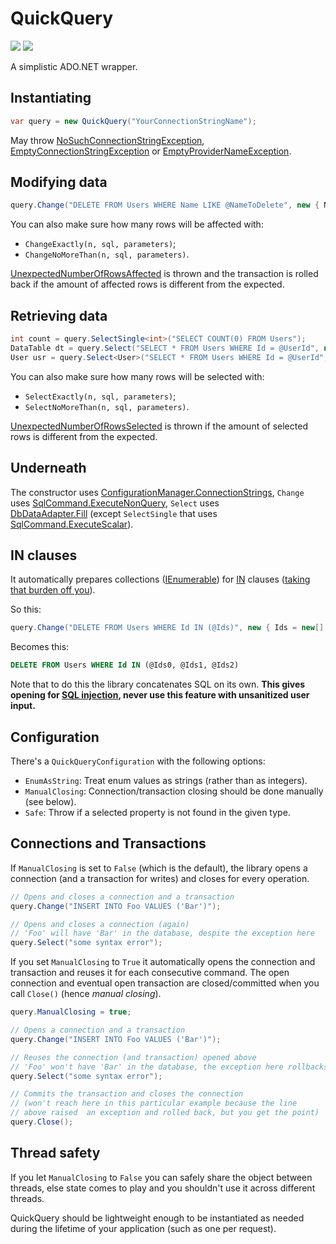 # QuickQuery

[![][build-img]][build]
[![][nuget-img]][nuget]

A simplistic ADO.NET wrapper.

## Instantiating

```cs
var query = new QuickQuery("YourConnectionStringName");
```

May throw [NoSuchConnectionStringException], [EmptyConnectionStringException] or [EmptyProviderNameException].

## Modifying data

```cs
query.Change("DELETE FROM Users WHERE Name LIKE @NameToDelete", new { NameToDelete = "John" });
```

You can also make sure how many rows will be affected with:

* `ChangeExactly(n, sql, parameters)`;
* `ChangeNoMoreThan(n, sql, parameters)`.

[UnexpectedNumberOfRowsAffected] is thrown and the transaction is rolled back if the amount of affected rows is
different from the expected.

## Retrieving data

```cs
int count = query.SelectSingle<int>("SELECT COUNT(0) FROM Users");
DataTable dt = query.Select("SELECT * FROM Users WHERE Id = @UserId", new { UserId = 1 });
User usr = query.Select<User>("SELECT * FROM Users WHERE Id = @UserId", new { UserId = 1337 });
```

You can also make sure how many rows will be selected with:

* `SelectExactly(n, sql, parameters)`;
* `SelectNoMoreThan(n, sql, parameters)`.

[UnexpectedNumberOfRowsSelected] is thrown if the amount of selected rows is different from the expected.

## Underneath

The constructor uses [ConfigurationManager.ConnectionStrings], `Change` uses [SqlCommand.ExecuteNonQuery], `Select` uses
[DbDataAdapter.Fill]&nbsp;(except `SelectSingle` that uses [SqlCommand.ExecuteScalar]).

## IN clauses

It automatically prepares collections ([IEnumerable]) for [IN] clauses ([taking that burden off you][so]).

So this:

```cs
query.Change("DELETE FROM Users WHERE Id IN (@Ids)", new { Ids = new[] { 1, 123, 44 } });
```

Becomes this:

```sql
DELETE FROM Users WHERE Id IN (@Ids0, @Ids1, @Ids2)
```

Note that to do this the library concatenates SQL on its own.
**This gives opening for [SQL injection], never use this feature with unsanitized user input.**

## Configuration

There's a `QuickQueryConfiguration` with the following options:

* `EnumAsString`: Treat enum values as strings (rather than as integers).
* `ManualClosing`: Connection/transaction closing should be done manually (see below).
* `Safe`: Throw if a selected property is not found in the given type.

## Connections and Transactions

If `ManualClosing` is set to `False` (which is the default), the library opens a connection (and a transaction for
writes) and closes for every operation.

```cs
// Opens and closes a connection and a transaction
query.Change("INSERT INTO Foo VALUES ('Bar')");

// Opens and closes a connection (again)
// 'Foo' will have 'Bar' in the database, despite the exception here
query.Select("some syntax error");
```

If you set `ManualClosing` to `True` it automatically opens the connection and transaction and reuses it for each
consecutive command.
The open connection and eventual open transaction are closed/committed when you call `Close()` (hence *manual closing*).

```cs
query.ManualClosing = true;

// Opens a connection and a transaction
query.Change("INSERT INTO Foo VALUES ('Bar')");

// Reuses the connection (and transaction) opened above
// 'Foo' won't have 'Bar' in the database, the exception here rollbacks the transaction
query.Select("some syntax error");

// Commits the transaction and closes the connection
// (won't reach here in this particular example because the line
// above raised  an exception and rolled back, but you get the point)
query.Close();
```

## Thread safety

If you let `ManualClosing` to `False` you can safely share the object between threads, else state comes to play and you
shouldn't use it across different threads.

QuickQuery should be lightweight enough to be instantiated as needed during the lifetime of your application (such as
one per request).

[build]:                                  https://ci.appveyor.com/project/TallesL/QuickQuery
[build-img]:                              https://ci.appveyor.com/api/projects/status/github/tallesl/QuickQuery
[nuget]:                                  http://badge.fury.io/nu/QuickQuery
[nuget-img]:                              https://badge.fury.io/nu/QuickQuery.png
[NoSuchConnectionStringException]:        https://github.com/tallesl/ConnectionStringReader/tree/master/ConnectionStringReader/Exceptions/NoSuchConnectionStringException.cs
[EmptyConnectionStringException]:         https://github.com/tallesl/ConnectionStringReader/tree/master/ConnectionStringReader/Exceptions/EmptyConnectionStringException.cs
[EmptyProviderNameException]:             https://github.com/tallesl/ConnectionStringReader/tree/master/ConnectionStringReader/Exceptions/EmptyProviderNameException.cs
[UnexpectedNumberOfRowsAffected]:         QuickQuery/Exception/Querying/UnexpectedNumberOfRowsAffected.cs
[UnexpectedNumberOfRowsSelected]:         QuickQuery/Exception/Querying/UnexpectedNumberOfRowsSelected.cs
[ConfigurationManager.ConnectionStrings]: https://msdn.microsoft.com/library/System.Configuration.ConfigurationManager.ConnectionStrings
[SqlCommand.ExecuteNonQuery]:             https://msdn.microsoft.com/library/System.Data.SqlClient.SqlCommand.ExecuteNonQuery
[DbDataAdapter.Fill]:                     https://msdn.microsoft.com/library/System.Data.Common.DbDataAdapter.Fill
[SqlCommand.ExecuteScalar]:               https://msdn.microsoft.com/library/System.Data.SqlClient.SqlCommand.ExecuteScalar
[IN]:                                     https://msdn.microsoft.com/library/ms177682
[IEnumerable]:                            https://msdn.microsoft.com/library/System.Collections.IEnumerable
[so]:                                     http://stackoverflow.com/q/337704/1316620
[SQL injection]:                          https://en.wikipedia.org/wiki/SQL_injection